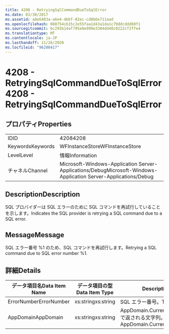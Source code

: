 ```yaml
---
title: 4208 - RetryingSqlCommandDueToSqlError
ms.date: 03/30/2017
ms.assetid: a8e6483a-a6e4-4bbf-82ec-cd8b6e711aad
ms.openlocfilehash: 088754cb15c2e55faa1d43a1da1c79ddcddd69f1
ms.sourcegitcommit: bc293b14af795e0e999e3304dd40c0222cf2ffe4
ms.translationtype: MT
ms.contentlocale: ja-JP
ms.lasthandoff: 11/26/2020
ms.locfileid: "96280417"
---
```

# <a name="4208---retryingsqlcommandduetosqlerror"></a><span data-ttu-id="4f341-102">4208 - RetryingSqlCommandDueToSqlError</span><span class="sxs-lookup"><span data-stu-id="4f341-102">4208 - RetryingSqlCommandDueToSqlError</span></span>

## <a name="properties"></a><span data-ttu-id="4f341-103">プロパティ</span><span class="sxs-lookup"><span data-stu-id="4f341-103">Properties</span></span>  
  
|||  
|-|-|  
|<span data-ttu-id="4f341-104">ID</span><span class="sxs-lookup"><span data-stu-id="4f341-104">ID</span></span>|<span data-ttu-id="4f341-105">4208</span><span class="sxs-lookup"><span data-stu-id="4f341-105">4208</span></span>|  
|<span data-ttu-id="4f341-106">Keywords</span><span class="sxs-lookup"><span data-stu-id="4f341-106">Keywords</span></span>|<span data-ttu-id="4f341-107">WFInstanceStore</span><span class="sxs-lookup"><span data-stu-id="4f341-107">WFInstanceStore</span></span>|  
|<span data-ttu-id="4f341-108">Level</span><span class="sxs-lookup"><span data-stu-id="4f341-108">Level</span></span>|<span data-ttu-id="4f341-109">情報</span><span class="sxs-lookup"><span data-stu-id="4f341-109">Information</span></span>|  
|<span data-ttu-id="4f341-110">チャネル</span><span class="sxs-lookup"><span data-stu-id="4f341-110">Channel</span></span>|<span data-ttu-id="4f341-111">Microsoft-Windows-Application Server-Applications/Debug</span><span class="sxs-lookup"><span data-stu-id="4f341-111">Microsoft-Windows-Application Server-Applications/Debug</span></span>|  
  
## <a name="description"></a><span data-ttu-id="4f341-112">Description</span><span class="sxs-lookup"><span data-stu-id="4f341-112">Description</span></span>  

 <span data-ttu-id="4f341-113">SQL プロバイダーは SQL エラーのために SQL コマンドを再試行していることを示します。</span><span class="sxs-lookup"><span data-stu-id="4f341-113">Indicates the SQL provider is retrying a SQL command due to a SQL error.</span></span>  
  
## <a name="message"></a><span data-ttu-id="4f341-114">Message</span><span class="sxs-lookup"><span data-stu-id="4f341-114">Message</span></span>  

 <span data-ttu-id="4f341-115">SQL エラー番号 %1 のため、SQL コマンドを再試行します。</span><span class="sxs-lookup"><span data-stu-id="4f341-115">Retrying a SQL command due to SQL error number %1.</span></span>  
  
## <a name="details"></a><span data-ttu-id="4f341-116">詳細</span><span class="sxs-lookup"><span data-stu-id="4f341-116">Details</span></span>  
  
|<span data-ttu-id="4f341-117">データ項目名</span><span class="sxs-lookup"><span data-stu-id="4f341-117">Data Item Name</span></span>|<span data-ttu-id="4f341-118">データ項目の型</span><span class="sxs-lookup"><span data-stu-id="4f341-118">Data Item Type</span></span>|<span data-ttu-id="4f341-119">Description</span><span class="sxs-lookup"><span data-stu-id="4f341-119">Description</span></span>|  
|--------------------|--------------------|-----------------|  
|<span data-ttu-id="4f341-120">ErrorNumber</span><span class="sxs-lookup"><span data-stu-id="4f341-120">ErrorNumber</span></span>|<span data-ttu-id="4f341-121">xs:string</span><span class="sxs-lookup"><span data-stu-id="4f341-121">xs:string</span></span>|<span data-ttu-id="4f341-122">SQL エラー番号。</span><span class="sxs-lookup"><span data-stu-id="4f341-122">The SQL error number.</span></span>|  
|<span data-ttu-id="4f341-123">AppDomain</span><span class="sxs-lookup"><span data-stu-id="4f341-123">AppDomain</span></span>|<span data-ttu-id="4f341-124">xs:string</span><span class="sxs-lookup"><span data-stu-id="4f341-124">xs:string</span></span>|<span data-ttu-id="4f341-125">AppDomain.CurrentDomain.FriendlyName で返される文字列。</span><span class="sxs-lookup"><span data-stu-id="4f341-125">The string returned by AppDomain.CurrentDomain.FriendlyName.</span></span>|
